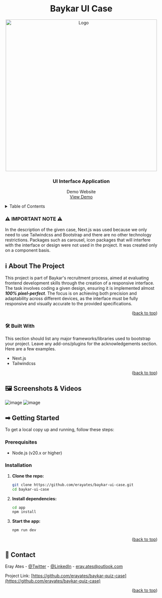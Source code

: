 <!-- Improved compatibility of back to top link: See: https://github.com/othneildrew/Best-README-Template/pull/73 -->
<a id="readme-top"></a>

<br />
<div align="center">
  <h1>Baykar UI Case</h1>
  <a href="https://baykartech.com/en/">
    <img src="https://github.com/user-attachments/assets/3e88749b-1afe-484d-ae75-a5ba76e4787b" alt="Logo" width="500px"/>
  </a>

  <h3 align="center">UI Interface Application</h3>

  <p align="center">
    Demo Website
    <br />
    <a href="https://baykar-quiz-case.vercel.app/">View Demo</a>
  </p>
</div>

<!-- TABLE OF CONTENTS -->
<details>
  <summary>Table of Contents</summary>
  <ol>
    <li>
      <a href="#-about-the-project">ℹ About The Project</a>
      <ul>
        <li><a href="#-built-with">🛠 Built With</a></li>
      </ul>
    </li>
    <li>
      <a href="#-screenshots--videos">🖼️ Screenshots & Videos</a>
    </li>
    <li>
      <a href="#-getting-started">➡ Getting Started</a>
      <ul>
        <li><a href="#prerequisites">Prerequisites</a></li>
        <li><a href="#installation">Installation</a></li>
      </ul>
    </li>
    <li><a href="#-contact">💌 Contact</a></li>
  </ol>
</details>



<!-- ABOUT THE PROJECT -->
### ⚠️ IMPORTANT NOTE ⚠️

In the description of the given case, Next.js was used because we only need to use Tailwindcss and Bootstrap and there are no other technology restrictions. Packages such as carousel, icon packages that will interfere with the interface or design were not used in the project. It was created only on a component basis.

## ℹ About The Project

This project is part of Baykar's recruitment process, aimed at evaluating frontend development skills through the creation of a responsive interface. The task involves coding a given design, ensuring it is implemented almost <b><i>100% pixel-perfect</i></b>. The focus is on achieving both precision and adaptability across different devices, as the interface must be fully responsive and visually accurate to the provided specifications.

<p align="right">(<a href="#readme-top">back to top</a>)</p>



### 🛠 Built With

This section should list any major frameworks/libraries used to bootstrap your project. Leave any add-ons/plugins for the acknowledgements section. Here are a few examples.

* Next.js
* Tailwindcss

  
<p align="right">(<a href="#readme-top">back to top</a>)</p>



<!-- SCREENSHOTS & VIDEOS -->
## 🖼️ Screenshots & Videos

![image](https://github.com/user-attachments/assets/681a2853-93a2-4bc8-b47d-d966d76b4062)
![image](https://github.com/user-attachments/assets/adf9d37d-b817-4d17-8f01-78881be7f651)


<!-- GETTING STARTED -->
## ➡ Getting Started

To get a local copy up and running, follow these steps:

### Prerequisites

- Node.js (v20.x or higher)

### Installation

1. **Clone the repo:**
   ```bash
   git clone https://github.com/erayates/baykar-ui-case.git
   cd baykar-ui-case
2. **Install dependencies:**
   ```bash
   cd app
   npm install
   ```

3. **Start the app:**
   ```bash
   npm run dev
   ```

<p align="right">(<a href="#readme-top">back to top</a>)</p>

<!-- CONTACT -->
## 💌 Contact

Eray Ates - [@Twitter](https://x.com/eraayatees) - [@LinkedIn](https://www.linkedin.com/in/eraayatees/) - eray.ates@outlook.com

Project Link: [https://github.com/erayates/baykar-quiz-case](https://github.com/erayates/baykar-quiz-case)

<p align="right">(<a href="#readme-top">back to top</a>)</p>


